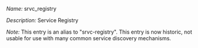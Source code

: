 _Name:_ srvc_registry

_Description:_ Service Registry

_Note:_ This entry is an alias to "srvc-registry".
This entry is now historic, not usable for use with many
common service discovery mechanisms.

